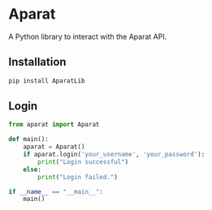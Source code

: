 # Aparat

A Python library to interact with the Aparat API.

## Installation

```bash
pip install AparatLib
```

## Login

```python
from aparat import Aparat

def main():
    aparat = Aparat()
    if aparat.login('your_username', 'your_password'):
        print("Login successful")
    else:
        print("Login failed.")

if __name__ == "__main__":
    main()
```
